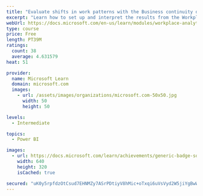 ```yaml
---
title: "Evaluate shifts in work patterns with the Business continuity dashboard in Microsoft Workplace Analytics"
excerpt: "Learn how to set up and interpret the results from the Workplace Analytics Power BI Business continuity dashboard. Generate insights from the behavioral data to help navigate shifts in employee and team work patterns."
webUrl: https://docs.microsoft.com/en-us/learn/modules/workplace-analytics-business-continuity/
type: course
price: Free
length: PT39M
ratings:
  count: 38
  average: 4.631579
heat: 51

provider:
  name: Microsoft Learn
  domain: microsoft.com
  images:
    - url: /assets/images/organizations/microsoft.com-50x50.jpg
      width: 50
      height: 50

levels:
  - Intermediate

topics:
  - Power BI

images:
  - url: https://docs.microsoft.com/learn/achievements/generic-badge-social.png
    width: 640
    height: 320
    isCached: true

secured: "uK0y5rpfdzOtCsud7EHNMZy7ASrPDtiyV8hMic+oTxqi6uVsVyd2W5jiYgBwWU+UGHERlbO2hAoZ9I11xux4Ci8zUiWhnEV/RarDetBT3TFHsllzAgmpx3YLOAM0wg8aF3++S5H9rxAFVhCpEeGDgdIKVGi0yiaN/Hll/I3bxCyv/u0TkdfYeYyUM3H3cHStLd60D1bqVNKZ+yYvPOc3xchNJ/6PwqzQzWkpfHPpd3n12jHDEr/X7SE2ZRxssXEflvFqlQPBIfBlrJ5Wz0wCnlm5AODXlbxoFmqEROhrRudireb1XodRQYRFJymNgabJfob68jQI3+KCPXOC5wfqkqWjuMkzAviueVHHus6SBxqIcgVkbCCGmH1E2W46cYYzuIXvWR5LrHG2y3KVbv1PLH9OSpInutUIE+pv5gqOV84=;YQodmSIqI5JTx9HJdGR0uA=="
---
```


